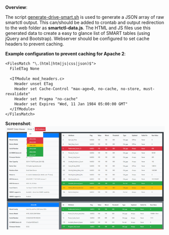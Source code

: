 **Overview**:

The script [generate-drive-smart.sh](scripts/generate-drive-smart.sh) is used to generate a JSON array of raw smartctl output. This can/should be added to crontab and output redirection to the web folder as **smartctl-data.js**. The HTML and JS files use this generated data to create a easy to glance list of SMART tables (using jQuery and Bootstrap). Webserver should be configured to set cache headers to prevent caching. 


**Example configuration to prevent caching for Apache 2**:
```
<FilesMatch "\.(html|htm|js|css|json)$">
  FileETag None

  <IfModule mod_headers.c>
    Header unset ETag
    Header set Cache-Control "max-age=0, no-cache, no-store, must-revalidate"
    Header set Pragma "no-cache"
    Header set Expires "Wed, 11 Jan 1984 05:00:00 GMT"
  </IfModule>
</FilesMatch>
```


**Screenshot**:
![Screen shot!](https://github.com/SixZeroSevenNine/Tiny-Tools/blob/master/smartctl-html/screenshot-1.png)
